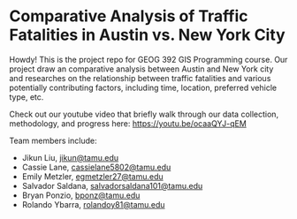 # Comparative Analysis of Traffic Fatalities in Austin vs. New York City
Howdy! This is the project repo for GEOG 392 GIS Programming course. Our project draw an comparative analysis between Austin and New York city and researches on the relationship between traffic fatalities and various potentially contributing factors, including time, location, preferred vehicle type, etc.

Check out our youtube video that briefly walk through our data collection, methodology, and progress here:
https://youtu.be/ocaaQYJ-qEM

Team members include:
- Jikun Liu, jikun@tamu.edu
- Cassie Lane, cassielane5802@tamu.edu
- Emily Metzler, egmetzler27@tamu.edu
- Salvador Saldana, salvadorsaldana101@tamu.edu
- Bryan Ponzio, bponz@tamu.edu
- Rolando Ybarra, rolandoy81@tamu.edu
